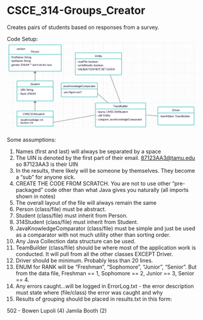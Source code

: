 # CSCE_314-Groups_Creator
Creates pairs of students based on responses from a survey.

Code Setup:
![](UML.png)

Some assumptions:
1.	Names (first and last) will always be separated by a space
2.	The UIN is denoted by the first part of their email.  87123AA3@tamu.edu so 87123AA3 is their UIN
3.	In the results, there likely will be someone by themselves. They become a “sub” for anyone sick.
4.	CREATE THE CODE FROM SCRATCH. You are not to use other “pre-packaged” code other than what Java gives you naturally (all imports shown in notes)
5.	The overall layout of the file will always remain the same
6.	Person (class/file) must be abstract.
7.	Student (class/file) must inherit from Person.
8.	314Student (class/file) must inherit from Student.
9.	JavaKnowledgeComparator (class/file) must be simple and just be used as a comparator with not much utility other than sorting order.
10.	Any Java Collection data structure can be used.
11.	TeamBuilder (class/file) should be where most of the application work is conducted. It will pull from all the other classes EXCEPT Driver.
12.	Driver should be minimum. Probably less than 20 lines.
13.	ENUM for RANK will be “Freshman”, “Sophomore”, “Junior”, “Senior”. But from the data file, Freshman == 1, Sophomore == 2, Junior == 3, Senior == 4.
14.	Any errors caught…will be logged in ErrorLog.txt - the error description must state where (file/class) the error was caught and why
15.	Results of grouping should be placed in results.txt in this form:

502 - Bowen Lupoli (4) Jamila Booth (2)
